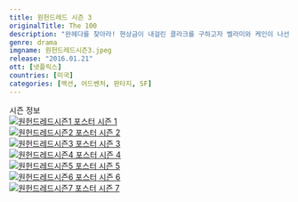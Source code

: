 ```yaml
---
title: 원헌드레드 시즌 3
originalTitle: The 100
description: "완헤다를 찾아라! 현상금이 내걸린 클라크를 구하고자 벨라미와 케인이 나선다. 벙커를 탈출한 머피는 영상에서 봤던 저택으로 찾아가 자하를 마주한다."
genre: drama
imgname: 원헌드레드시즌3.jpeg
release: "2016.01.21"
ott: [넷플릭스]
countries: [미국]
categories: [액션, 어드벤처, 판타지, SF]
---
```


<div class="title bold">시즌 정보</div>

<div class="season-list">
<div class="item">
<a href="/drama/원헌드레드시즌1" >
<img src="/poster/원헌드레드시즌1.jpeg" alt="원헌드레드시즌1 포스터 ">
시즌 1</a>
</div>

<div class="item">
<a href="/drama/원헌드레드시즌2" >
<img src="/poster/원헌드레드시즌2.jpeg" alt="원헌드레드시즌2 포스터 ">
시즌 2</a>
</div>

<div class="item">
<a href="/drama/원헌드레드시즌3" >
<img src="/poster/원헌드레드시즌3.jpeg" alt="원헌드레드시즌3 포스터 ">
시즌 3</a>
</div>

<div class="item">
<a href="/drama/원헌드레드시즌4" >
<img src="/poster/원헌드레드시즌4.jpeg" alt="원헌드레드시즌4 포스터 ">
시즌 4</a>
</div>

<div class="item">
<a href="/drama/원헌드레드시즌5" >
<img src="/poster/원헌드레드시즌5.jpeg" alt="원헌드레드시즌5 포스터 ">
시즌 5</a>
</div>

<div class="item">
<a href="/drama/원헌드레드시즌6" >
<img src="/poster/원헌드레드시즌6.jpeg" alt="원헌드레드시즌6 포스터 ">
시즌 6</a>
</div>

<div class="item">
<a href="/drama/원헌드레드시즌7" >
<img src="/poster/원헌드레드시즌7.jpeg" alt="원헌드레드시즌7 포스터 ">
시즌 7</a>
</div>
</div>
